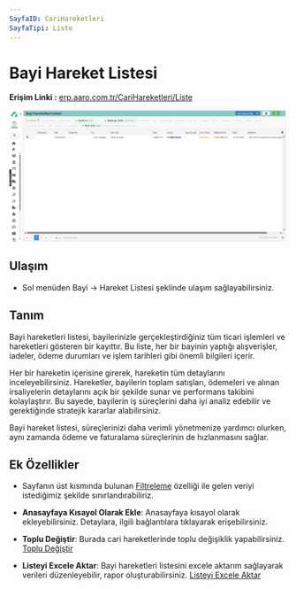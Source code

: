 ```yaml
---
SayfaID: CariHareketleri
SayfaTipi: Liste
---
```


# Bayi Hareket Listesi

**Erişim Linki :** [erp.aaro.com.tr/CariHareketleri/Liste](https://erp.aaro.com.tr/CariHareketleri/Liste?BayiMi=true&DevirGetir=true&TarihBas=2024-09-01)

[![Image](../BayiSistemi/bayihareketlerilistesi.png)](bayihareketlerilistesi)

## Ulaşım 

- Sol menüden Bayi -> Hareket Listesi şeklinde ulaşım sağlayabilirsiniz.

## Tanım

Bayi hareketleri listesi, bayilerinizle gerçekleştirdiğiniz tüm ticari işlemleri ve hareketleri gösteren bir kayıttır. 
Bu liste, her bir bayinin yaptığı alışverişler, iadeler, ödeme durumları ve işlem tarihleri gibi önemli bilgileri içerir.

Her bir hareketin içerisine girerek, hareketin tüm detaylarını inceleyebilirsiniz. 
Hareketler, bayilerin toplam satışları, ödemeleri ve alınan irsaliyelerin detaylarını açık bir şekilde sunar ve performans takibini kolaylaştırır. 
Bu sayede, bayilerin iş süreçlerini daha iyi analiz edebilir ve gerektiğinde stratejik kararlar alabilirsiniz.

Bayi hareket listesi, süreçlerinizi daha verimli yönetmenize yardımcı olurken, aynı zamanda ödeme ve faturalama süreçlerinin de hızlanmasını sağlar.

## Ek Özellikler 

- Sayfanın üst kısmında bulunan [Filtreleme](../TemelOzellikler/SayfaKisitlari.md) özelliği ile gelen veriyi istediğimiz şekilde sınırlandırabiliriz.

- **Anasayfaya Kısayol Olarak Ekle**: Anasayfaya kısayol olarak ekleyebilirsiniz. Detaylara, ilgili bağlantılara tıklayarak erişebilirsiniz.

- **Toplu Değiştir**: Burada cari hareketlerinde toplu değişiklik yapabilirsiniz. [Toplu Değiştir](../TemelOzellikler/TopluDegistir.md)

- **Listeyi Excele Aktar**: Bayi hareketleri listesini excele aktarım sağlayarak verileri düzenleyebilir, rapor oluşturabilirsiniz. [Listeyi Excele Aktar](../TemelOzellikler/ListeyiExceleAktar.md)






